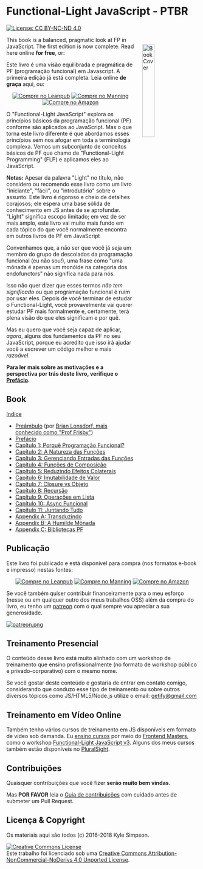# Functional-Light JavaScript - PTBR

[![License: CC BY-NC-ND 4.0](https://img.shields.io/badge/License-CC%20BY--NC--ND%204.0-blue.svg)](http://creativecommons.org/licenses/by-nc-nd/4.0/)

<a href="http://fljsbook.com"><img src="manuscript/images/marketing/front-cover-small.png" width="25%" align="right" hspace="20" vspace="20" title="Functional-Light JavaScript" alt="Book Cover"></a>

This book is a balanced, pragmatic look at FP in JavaScript. The first edition is now complete. Read here online **for free**, or:

Este livro é uma visão equilibrada e pragmática de PF (programação funcional) em Javascript. A primeira edição já está completa. Leia online **de graça** aqui, ou:

<p align="center">
    <a href="http://fljsbook.com"><img src="https://img.shields.io/badge/Buy-Leanpub-yellow.svg" title="Compre no Leanpub" alt="Compre no Leanpub"></a> <a href="http://manning.fljsbook.com"><img src="https://img.shields.io/badge/Buy-Manning-yellow.svg" title="Compre no Manning" alt="Compre no Manning"></a> <a href="http://amazon.fljsbook.com"><img src="https://img.shields.io/badge/Buy-Amazon-yellow.svg" title="Compre no Amazon" alt="Compre no Amazon"></a>
</p>

O "Functional-Light JavaScript" explora os princípios básicos da programação funcional (PF) conforme são aplicados ao JavaScript. Mas o que torna este livro diferente é que abordamos esses princípios sem nos afogar em toda a terminologia complexa. Vemos um subconjunto de conceitos básicos de PF que chamo de "Functional-Light Programming" (FLP) e aplicamos eles ao JavaScript.

**Notas:** Apesar da palavra "Light" no título, não considero ou recomendo esse livro como um livro "iniciante", "fácil", ou "introdutório" sobre o assunto. Este livro é rigoroso e cheio de detalhes corajosos; ele espera uma base sólida de conhecimento em JS antes de se aprofundar. "Light" significa escopo limitado; em vez de ser mais amplo, este livro vai muito mais fundo em cada tópico do que você normalmente encontra em outros livros de PF em JavaScript

Convenhamos que, a não ser que você já seja um membro do grupo de descolados da programação funcional (eu não sou!), uma frase como "uma mônada é apenas um monóide na categoria dos endofunctors" não significa nada para nós.

Isso não quer dizer que esses termos _não tem significado_ ou que programação funcional é ruim por usar eles. Depois de você terminar de estudar o Functional-Light, você provavelmente vai querer estudar PF mais formalmente e, certamente, terá plena visão do que eles significam e por quê.

Mas eu quero que você seja capaz de aplicar, _agora_, alguns dos fundamentos da PF no seu JavaScript, porque eu acredito que isso irá ajudar você a escrever um código melhor e mais _razoável_.

**Para ler mais sobre as motivações e a perspectiva por trás deste livro, verifique o [Prefácio](manuscript/preface.md).**

## Book

[Indíce](manuscript/README.md/#table-of-contents)

-   [Preâmbulo](manuscript/foreword.md/#foreword) (por [Brian Lonsdorf, mais conhecido como "Prof Frisby"](https://twitter.com/DrBoolean))
-   [Prefácio](manuscript/preface.md/#preface)
-   [Capítulo 1: Porquê Programação Funcional?](manuscript/ch1.md/#chapter-1-why-functional-programming)
-   [Capítulo 2: A Natureza das Funções](manuscript/ch2.md/#chapter-2-the-nature-of-functions)
-   [Capítulo 3: Gerenciando Entradas das Funções](manuscript/ch3.md/#chapter-3-managing-function-inputs)
-   [Capítulo 4: Funções de Composição](manuscript/ch4.md/#chapter-4-composing-functions)
-   [Capítulo 5: Reduzindo Efeitos Colaterais](manuscript/ch5.md/#chapter-5-reducing-side-effects)
-   [Capítulo 6: Imutabilidade de Valor](manuscript/ch6.md/#chapter-6-value-immutability)
-   [Capítulo 7: Closure vs Objeto](manuscript/ch7.md/#chapter-7-closure-vs-object)
-   [Capítulo 8: Recursão](manuscript/ch8.md/#chapter-8-recursion)
-   [Capítulo 9: Operações em Lista](manuscript/ch9.md/#chapter-9-list-operations)
-   [Capítulo 10: Async Funcional](manuscript/ch10.md/#chapter-10-functional-async)
-   [Capítulo 11: Juntando Tudo](manuscript/ch11.md/#chapter-11-putting-it-all-together)
-   [Appendix A: Transduzindo](manuscript/apA.md/#appendix-a-transducing)
-   [Appendix B: A Humilde Mônada](manuscript/apB.md/#appendix-b-the-humble-monad)
-   [Appendix C: Bibliotecas PF](manuscript/apC.md/#appendix-c-fp-libraries)

## Publicação

Este livro foi publicado e está disponível para compra (nos formatos e-book e impresso) nestas fontes:

<p align="center">
    <a href="http://fljsbook.com"><img src="https://img.shields.io/badge/Buy-Leanpub-yellow.svg" title="Compre no Leanpub" alt="Compre no Leanpub"></a> <a href="http://manning.fljsbook.com"><img src="https://img.shields.io/badge/Buy-Manning-yellow.svg" title="Compre no Manning" alt="Compre no Manning"></a> <a href="http://amazon.fljsbook.com"><img src="https://img.shields.io/badge/Buy-Amazon-yellow.svg" title="Compre no Amazon" alt="Compre no Amazon"></a>
</p>

Se você também quiser contribuir financeiramente para o meu esforço (nesse ou em qualquer outro dos meus trabalhos OSS) além da compra do livro, eu tenho um [patreon](https://www.patreon.com/getify) com o qual sempre vou apreciar a sua generosidade.

<a href="https://www.patreon.com/getify">[![patreon.png](https://c5.patreon.com/external/logo/become_a_patron_button.png)](https://www.patreon.com/getify)</a>

## Treinamento Presencial

O conteúdo desse livro está muito alinhado com um workshop de treinamento que ensino profissionalmente (no formato de workshop público e privado-corporativo) com o mesmo nome.

Se você gostar deste conteúdo e gostaria de entrar em contato comigo, considerando que conduzo esse tipo de treinamento ou sobre outros diversos tópicos como JS/HTML5/Node.js utilize o email: getify@gmail.com

## Treinamento em Vídeo Online

Também tenho vários cursos de treinamento em JS disponíveis em formato de vídeo sob demanda. Eu [ensino cursos](https://FrontendMasters.com/teachers/kyle-simpson) por meio do [Frontend Masters](https://FrontendMasters.com), como o workshop [Functional-Light JavaScript v3](https://frontendmasters.com/courses/functional-javascript-v3/). Alguns dos meus cursos também estão disponíveis no [PluralSight](https://www.pluralsight.com/search?q=kyle%20simpson&categories=all).

## Contribuições

Quaisquer contribuições que você fizer **serão muito bem vindas**.

Mas **POR FAVOR** leia o [Guia de contribuições](CONTRIBUTING.md) com cuidado antes de submeter um Pull Request.

## Licença & Copyright

Os materiais aqui são todos (c) 2016-2018 Kyle Simpson.

<a rel="license" href="http://creativecommons.org/licenses/by-nc-nd/4.0/"><img alt="Creative Commons License" style="border-width:0" src="https://i.creativecommons.org/l/by-nc-nd/4.0/88x31.png" /></a><br />Este trabalho foi licenciado sob uma <a rel="license" href="http://creativecommons.org/licenses/by-nc-nd/4.0/">Creative Commons Attribution-NonCommercial-NoDerivs 4.0 Unported License</a>.

